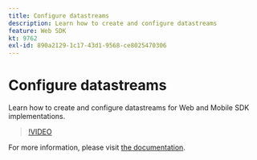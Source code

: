 ```yaml
---
title: Configure datastreams
description: Learn how to create and configure datastreams
feature: Web SDK
kt: 9762
exl-id: 890a2129-1c17-43d1-9568-ce8025470306
---
```

# Configure datastreams

Learn how to create and configure datastreams for Web and Mobile SDK implementations.

>[!VIDEO](https://video.tv.adobe.com/v/340825?quality=12&learn=on)

For more information, please visit [the documentation](https://experienceleague.adobe.com/docs/experience-platform/edge/fundamentals/datastreams.html).
